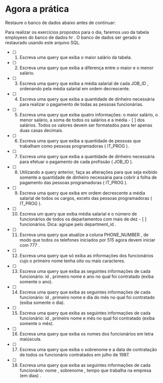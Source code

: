 # Agora a prática
Restaure o banco de dados abaixo antes de continuar:

Para realizar os exercícios propostos para o dia, faremos uso da tabela employees do banco de dados hr . O banco de dados ser gerado e restaurado usando este arquivo SQL.

-  [ ] 01. Escreva uma query que exiba o maior salário da tabela.
-  [ ] 02. Escreva uma query que exiba a diferença entre o maior e o menor salário.
-  [ ] 03. Escreva uma query que exiba a média salarial de cada JOB_ID , ordenando pela média salarial em ordem decrescente.
-  [ ] 04. Escreva uma query que exiba a quantidade de dinheiro necessária para realizar o pagamento de todas as pessoas funcionárias.
-  [ ] 05. Escreva uma query que exiba quatro informações: o maior salário, o menor salário, a soma de todos os salários e a média -  [ ] dos salários. Todos os valores devem ser formatados para ter apenas duas casas decimais.
-  [ ] 06. Escreva uma query que exiba a quantidade de pessoas que trabalham como pessoas programadoras ( IT_PROG ).
-  [ ] 07. Escreva uma query que exiba a quantidade de dinheiro necessária para efetuar o pagamento de cada profissão ( JOB_ID ).
-  [ ] 08. Utilizando a query anterior, faça as alterações para que seja exibido somente a quantidade de dinheiro necessária para cobrir a folha de pagamento das pessoas programadoras ( IT_PROG ).
-  [ ] 09. Escreva uma query que exiba em ordem decrescente a média salarial de todos os cargos, exceto das pessoas programadoras ( IT_PROG ).
-  [ ] 10. Escreva um query que exiba média salarial e o número de funcionários de todos os departamentos com mais de dez -  [ ] funcionários. Dica: agrupe pelo department_id .
-  [ ] 11. Escreva uma query que atualize a coluna PHONE_NUMBER , de modo que todos os telefones iniciados por 515 agora devem iniciar com 777 .
-  [ ] 12. Escreva uma query que só exiba as informações dos funcionários cujo o primeiro nome tenha oito ou mais caracteres.
-  [ ] 13. Escreva uma query que exiba as seguintes informações de cada funcionário: id , primeiro nome e ano no qual foi contratado (exiba somente o ano).
-  [ ] 14. Escreva uma query que exiba as seguintes informações de cada funcionário: id , primeiro nome e dia do mês no qual foi contratado (exiba somente o dia).
-  [ ] 15. Escreva uma query que exiba as seguintes informações de cada funcionário: id , primeiro nome e mês no qual foi contratado (exiba somente o mês).
-  [ ] 16. Escreva uma query que exiba os nomes dos funcionários em letra maiúscula.
-  [ ] 17. Escreva uma query que exiba o sobrenome e a data de contratação de todos os funcionário contratados em julho de 1987.
-  [ ] 18. Escreva uma query que exiba as seguintes informações de cada funcionário: nome , sobrenome , tempo que trabalha na empresa (em dias) .
